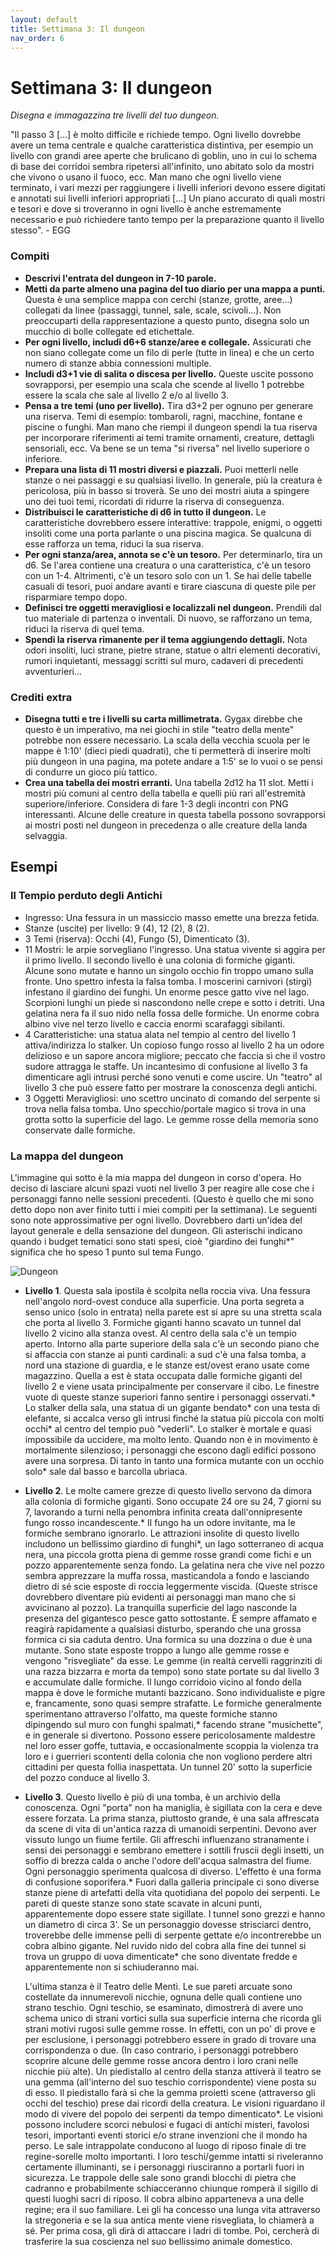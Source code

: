 ```yaml
---
layout: default
title: Settimana 3: Il dungeon
nav_order: 6
---
```


# Settimana 3: Il dungeon

*Disegna e immagazzina tre livelli del tuo dungeon.*

"Il passo 3 [...] è molto difficile e richiede tempo. Ogni livello dovrebbe avere un tema centrale e qualche caratteristica distintiva, per esempio un livello con grandi aree aperte che brulicano di goblin, uno in cui lo schema di base dei corridoi sembra ripetersi all'infinito, uno abitato solo da mostri che vivono o usano il fuoco, ecc. Man mano che ogni livello viene terminato, i vari mezzi per raggiungere i livelli inferiori devono essere digitati e annotati sui livelli inferiori appropriati [...] Un piano accurato di quali mostri e tesori e dove si troveranno in ogni livello è anche estremamente necessario e può richiedere tanto tempo per la preparazione quanto il livello stesso". - EGG

### Compiti
- **Descrivi l'entrata del dungeon in 7-10 parole.**
- **Metti da parte almeno una pagina del tuo diario per una mappa a punti.** Questa è una semplice mappa con cerchi (stanze, grotte, aree...) collegati da linee (passaggi, tunnel, sale, scale, scivoli...). Non preoccuparti della rappresentazione a questo punto, disegna solo un mucchio di bolle collegate ed etichettale.
- **Per ogni livello, includi d6+6 stanze/aree e collegale.** Assicurati che non siano collegate come un filo di perle (tutte in linea) e che un certo numero di stanze abbia connessioni multiple.
- **Includi d3+1 vie di salita o discesa per livello.** Queste uscite possono sovrapporsi, per esempio una scala che scende al livello 1 potrebbe essere la scala che sale al livello 2 e/o al livello 3.
- **Pensa  a tre temi (uno per livello).** Tira d3+2 per ognuno per generare una riserva. Temi di esempio: tombaroli, ragni, macchine, fontane e piscine o funghi. Man mano che riempi il dungeon spendi la tua riserva per incorporare riferimenti ai temi tramite ornamenti, creature, dettagli sensoriali, ecc. Va bene se un tema "si riversa" nel livello superiore o inferiore.
- **Prepara una lista di 11 mostri diversi e piazzali.** Puoi metterli nelle stanze o nei passaggi e su qualsiasi livello. In generale, più la creatura è pericolosa, più in basso si troverà. Se uno dei mostri aiuta a spingere uno dei tuoi temi, ricordati di ridurre la riserva di conseguenza.
- **Distribuisci le caratteristiche di d6 in tutto il dungeon.** Le caratteristiche dovrebbero essere interattive: trappole, enigmi, o oggetti insoliti come una porta parlante o una piscina magica. Se qualcuna di esse rafforza un tema, riduci la sua riserva.
- **Per ogni stanza/area, annota se c'è un tesoro.** Per determinarlo, tira un d6. Se l'area contiene una creatura o una caratteristica, c'è un tesoro con un 1-4. Altrimenti, c'è un tesoro solo con un 1. Se hai delle tabelle casuali di tesori, puoi andare avanti e tirare ciascuna di queste pile per risparmiare tempo dopo.
- **Definisci tre oggetti meravigliosi e localizzali nel dungeon.** Prendili dal tuo materiale di partenza o inventali. Di nuovo, se rafforzano un tema, riduci la riserva di quel tema.
- **Spendi la riserva rimanente per il tema aggiungendo dettagli.** Nota odori insoliti, luci strane, pietre strane, statue o altri elementi decorativi, rumori inquietanti, messaggi scritti sul muro, cadaveri di precedenti avventurieri...

### Crediti extra
- **Disegna tutti e tre i livelli su carta millimetrata.** Gygax direbbe che questo è un imperativo, ma nei giochi in stile "teatro della mente" potrebbe non essere necessario. La scala della vecchia scuola per le mappe è 1:10' (dieci piedi quadrati), che ti permetterà di inserire molti più dungeon in una pagina, ma potete andare a 1:5' se lo vuoi o se pensi di condurre un gioco più tattico.
- **Crea una tabella dei mostri erranti.** Una tabella 2d12 ha 11 slot. Metti i mostri più comuni al centro della tabella e quelli più rari all'estremità superiore/inferiore. Considera di fare 1-3 degli incontri con PNG interessanti. Alcune delle creature in questa tabella possono sovrapporsi ai mostri posti nel dungeon in precedenza o alle creature della landa selvaggia.

## Esempi

### Il Tempio perduto degli Antichi
- Ingresso: Una fessura in un massiccio masso emette una brezza fetida.
- Stanze (uscite) per livello: 9 (4), 12 (2), 8 (2).
- 3 Temi (riserva): Occhi (4), Fungo (5), Dimenticato (3).
- 11 Mostri: le arpie sorvegliano l'ingresso. Una statua vivente si aggira per il primo livello. Il secondo livello è una colonia di formiche giganti. Alcune sono mutate e hanno un singolo occhio fin troppo umano sulla fronte. Uno spettro infesta la falsa tomba. I moscerini carnivori (stirgi) infestano il giardino dei funghi. Un enorme pesce gatto vive nel lago. Scorpioni lunghi un piede si nascondono nelle crepe e sotto i detriti. Una gelatina nera fa il suo nido nella fossa delle formiche. Un enorme cobra albino vive nel terzo livello e caccia enormi scarafaggi sibilanti.
- 4 Caratteristiche: una statua alata nel tempio al centro del livello 1 attiva/indirizza lo stalker. Un copioso fungo rosso al livello 2 ha un odore delizioso e un sapore ancora migliore; peccato che faccia sì che il vostro sudore attragga le staffe. Un incantesimo di confusione al livello 3 fa dimenticare agli intrusi perché sono venuti e come uscire. Un "teatro" al livello 3 che può essere fatto per mostrare la conoscenza degli antichi.
- 3 Oggetti Meravigliosi: uno scettro uncinato di comando del serpente si trova nella falsa tomba. Uno specchio/portale magico si trova in una grotta sotto la superficie del lago. Le gemme rosse della memoria sono conservate dalle formiche.

### La mappa del dungeon
L'immagine qui sotto è la mia mappa del dungeon in corso d'opera. Ho deciso di lasciare alcuni spazi vuoti nel livello 3 per reagire alle cose che i personaggi fanno nelle sessioni precedenti. (Questo è quello che mi sono detto dopo non aver finito tutti i miei compiti per la settimana). Le seguenti sono note approssimative per ogni livello. Dovrebbero darti un'idea del layout generale e della sensazione del dungeon. Gli asterischi indicano quando i budget tematici sono stati spesi, cioè "giardino dei funghi*" significa che ho speso 1 punto sul tema Fungo.

![Dungeon](img/dungeon.png)

- **Livello 1**. Questa sala ipostila è scolpita nella roccia viva. Una fessura nell'angolo nord-ovest conduce alla superficie. Una porta segreta a senso unico (solo in entrata) nella parete est si apre su una stretta scala che porta al livello 3. Formiche giganti hanno scavato un tunnel dal livello 2 vicino alla stanza ovest. Al centro della sala c'è un tempio aperto. Intorno alla parte superiore della sala c'è un secondo piano che si affaccia con stanze ai punti cardinali: a sud c'è una falsa tomba, a nord una stazione di guardia, e le stanze est/ovest erano usate come magazzino. Quella a est è stata occupata dalle formiche giganti del livello 2 e viene usata principalmente per conservare il cibo. Le finestre vuote di queste stanze superiori fanno sentire i personaggi osservati.\* Lo stalker della sala, una statua di un gigante bendato\* con una testa di elefante, si accalca verso gli intrusi finché la statua più piccola con molti occhi\* al centro del tempio può "vederli". Lo stalker è mortale e quasi impossibile da uccidere, ma molto lento. Quando non è in movimento è mortalmente silenzioso; i personaggi che escono dagli edifici possono avere una sorpresa. Di tanto in tanto una formica mutante con un occhio solo\* sale dal basso e barcolla ubriaca.
- **Livello 2**. Le molte camere grezze di questo livello servono da dimora alla colonia di formiche giganti. Sono occupate 24 ore su 24, 7 giorni su 7, lavorando a turni nella penombra infinita creata dall'onnipresente fungo rosso incandescente.\* Il fungo ha un odore invitante, ma le formiche sembrano ignorarlo. Le attrazioni insolite di questo livello includono un bellissimo giardino di funghi\*, un lago sotterraneo di acqua nera, una piccola grotta piena di gemme rosse grandi come fichi e un pozzo apparentemente senza fondo. La gelatina nera che vive nel pozzo sembra apprezzare la muffa rossa, masticandola a fondo e lasciando dietro di sé scie esposte di roccia leggermente viscida. (Queste strisce dovrebbero diventare più evidenti ai personaggi man mano che si avvicinano al pozzo). La tranquilla superficie del lago nasconde la presenza del gigantesco pesce gatto sottostante. È sempre affamato e reagirà rapidamente a qualsiasi disturbo, sperando che una grossa formica ci sia caduta dentro. Una formica su una dozzina o due è una mutante. Sono state esposte troppo a lungo alle gemme rosse e vengono "risvegliate" da esse. Le gemme (in realtà cervelli raggrinziti di una razza bizzarra e morta da tempo) sono state portate su dal livello 3 e accumulate dalle formiche. Il lungo corridoio vicino al fondo della mappa è dove le formiche mutanti bazzicano. Sono individualiste e pigre e, francamente, sono quasi sempre strafatte. Le formiche generalmente sperimentano attraverso l'olfatto, ma queste formiche stanno dipingendo sul muro con funghi spalmati,\* facendo strane "musichette", e in generale si divertono. Possono essere pericolosamente maldestre nel loro esser goffe, tuttavia, e occasionalmente scoppia la violenza tra loro e i guerrieri scontenti della colonia che non vogliono perdere altri cittadini per questa follia inaspettata. Un tunnel 20' sotto la superficie del pozzo conduce al livello 3.
- **Livello 3**. Questo livello è più di una tomba, è un archivio della conoscenza. Ogni "porta" non ha maniglia, è sigillata con la cera e deve essere forzata. La prima stanza, piuttosto grande, è una sala affrescata da scene di vita di un'antica razza di umanoidi serpentini. Devono aver vissuto lungo un fiume fertile. Gli affreschi influenzano stranamente i sensi dei personaggi e sembrano emettere i sottili fruscii degli insetti, un soffio di brezza calda o anche l'odore dell'acqua salmastra del fiume. Ogni personaggio sperimenta qualcosa di diverso. L'effetto è una forma di confusione soporifera.\* Fuori dalla galleria principale ci sono diverse stanze piene di artefatti della vita quotidiana del popolo dei serpenti. Le pareti di queste stanze sono state scavate in alcuni punti, apparentemente dopo essere state sigillate. I tunnel sono grezzi e hanno un diametro di circa 3'. Se un personaggio dovesse strisciarci dentro, troverebbe delle immense pelli di serpente gettate e/o incontrerebbe un cobra albino gigante. Nel ruvido nido del cobra alla fine dei tunnel si trova un gruppo di uova dimenticate\* che sono diventate fredde e apparentemente non si schiuderanno mai.

    L'ultima stanza è il Teatro delle Menti. Le sue pareti arcuate sono costellate da innumerevoli nicchie, ognuna delle quali contiene uno strano teschio. Ogni teschio, se esaminato, dimostrerà di avere uno schema unico di strani vortici sulla sua superficie interna che ricorda gli strani motivi rugosi sulle gemme rosse. In effetti, con un po' di prove e per esclusione, i personaggi potrebbero essere in grado di trovare una corrispondenza o due. (In caso contrario, i personaggi potrebbero scoprire alcune delle gemme rosse ancora dentro i loro crani nelle nicchie più alte). Un piedistallo al centro della stanza attiverà il teatro se una gemma (all'interno del suo teschio corrispondente) viene posta su di esso. Il piedistallo farà sì che la gemma proietti scene (attraverso gli occhi del teschio) prese dai ricordi della creatura. Le visioni riguardano il modo di vivere del popolo dei serpenti da tempo dimenticato\*. Le visioni possono includere scorci nebulosi e fugaci di antichi misteri, favolosi tesori, importanti eventi storici e/o strane invenzioni che il mondo ha perso. Le sale intrappolate conducono al luogo di riposo finale di tre regine-sorelle molto importanti. I loro teschi/gemme intatti si riveleranno certamente illuminanti, se i personaggi riusciranno a portarli fuori in sicurezza. Le trappole delle sale sono grandi blocchi di pietra che cadranno e probabilmente schiacceranno chiunque romperà il sigillo di questi luoghi sacri di riposo. Il cobra albino apparteneva a una delle regine; era il suo familiare. Lei gli ha concesso una lunga vita attraverso la stregoneria e se la sua antica mente viene risvegliata, lo chiamerà a sé. Per prima cosa, gli dirà di attaccare i ladri di tombe. Poi, cercherà di trasferire la sua coscienza nel suo bellissimo animale domestico.